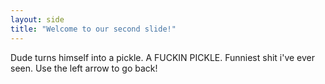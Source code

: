 ```yaml
---
layout: side
title: "Welcome to our second slide!"
---
```

Dude turns himself into a pickle. A FUCKIN PICKLE. Funniest shit i've ever seen.
Use the left arrow to go back!
